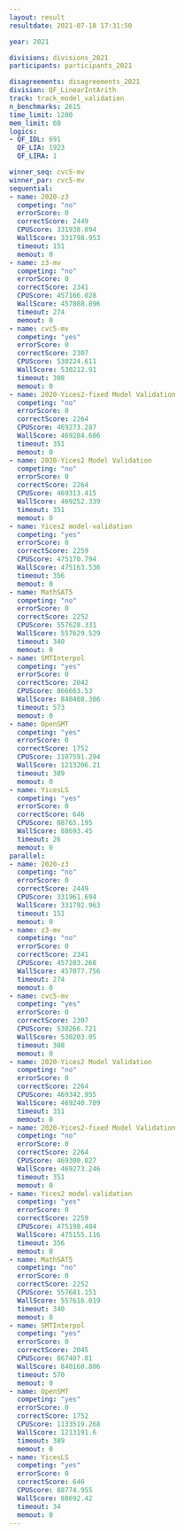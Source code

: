 ```yaml
---
layout: result
resultdate: 2021-07-18 17:31:50

year: 2021

divisions: divisions_2021
participants: participants_2021

disagreements: disagreements_2021
division: QF_LinearIntArith
track: track_model_validation
n_benchmarks: 2615
time_limit: 1200
mem_limit: 60
logics:
- QF_IDL: 691
  QF_LIA: 1923
  QF_LIRA: 1

winner_seq: cvc5-mv
winner_par: cvc5-mv
sequential:
- name: 2020-z3
  competing: "no"
  errorScore: 0
  correctScore: 2449
  CPUScore: 331938.894
  WallScore: 331798.953
  timeout: 151
  memout: 0
- name: z3-mv
  competing: "no"
  errorScore: 0
  correctScore: 2341
  CPUScore: 457166.028
  WallScore: 457088.896
  timeout: 274
  memout: 0
- name: cvc5-mv
  competing: "yes"
  errorScore: 0
  correctScore: 2307
  CPUScore: 530224.611
  WallScore: 530212.91
  timeout: 308
  memout: 0
- name: 2020-Yices2-fixed Model Validation
  competing: "no"
  errorScore: 0
  correctScore: 2264
  CPUScore: 469273.287
  WallScore: 469284.686
  timeout: 351
  memout: 0
- name: 2020-Yices2 Model Validation
  competing: "no"
  errorScore: 0
  correctScore: 2264
  CPUScore: 469313.415
  WallScore: 469252.339
  timeout: 351
  memout: 0
- name: Yices2 model-validation
  competing: "yes"
  errorScore: 0
  correctScore: 2259
  CPUScore: 475170.794
  WallScore: 475163.536
  timeout: 356
  memout: 0
- name: MathSAT5
  competing: "no"
  errorScore: 0
  correctScore: 2252
  CPUScore: 557628.331
  WallScore: 557629.529
  timeout: 340
  memout: 0
- name: SMTInterpol
  competing: "yes"
  errorScore: 0
  correctScore: 2042
  CPUScore: 866663.53
  WallScore: 840408.306
  timeout: 573
  memout: 0
- name: OpenSMT
  competing: "yes"
  errorScore: 0
  correctScore: 1752
  CPUScore: 1107591.294
  WallScore: 1213206.21
  timeout: 389
  memout: 0
- name: YicesLS
  competing: "yes"
  errorScore: 0
  correctScore: 646
  CPUScore: 88765.195
  WallScore: 88693.45
  timeout: 26
  memout: 0
parallel:
- name: 2020-z3
  competing: "no"
  errorScore: 0
  correctScore: 2449
  CPUScore: 331961.694
  WallScore: 331792.963
  timeout: 151
  memout: 0
- name: z3-mv
  competing: "no"
  errorScore: 0
  correctScore: 2341
  CPUScore: 457203.268
  WallScore: 457077.756
  timeout: 274
  memout: 0
- name: cvc5-mv
  competing: "yes"
  errorScore: 0
  correctScore: 2307
  CPUScore: 530266.721
  WallScore: 530203.05
  timeout: 308
  memout: 0
- name: 2020-Yices2 Model Validation
  competing: "no"
  errorScore: 0
  correctScore: 2264
  CPUScore: 469342.955
  WallScore: 469240.789
  timeout: 351
  memout: 0
- name: 2020-Yices2-fixed Model Validation
  competing: "no"
  errorScore: 0
  correctScore: 2264
  CPUScore: 469300.027
  WallScore: 469273.246
  timeout: 351
  memout: 0
- name: Yices2 model-validation
  competing: "yes"
  errorScore: 0
  correctScore: 2259
  CPUScore: 475198.484
  WallScore: 475155.116
  timeout: 356
  memout: 0
- name: MathSAT5
  competing: "no"
  errorScore: 0
  correctScore: 2252
  CPUScore: 557681.151
  WallScore: 557616.019
  timeout: 340
  memout: 0
- name: SMTInterpol
  competing: "yes"
  errorScore: 0
  correctScore: 2045
  CPUScore: 867407.81
  WallScore: 840160.806
  timeout: 570
  memout: 0
- name: OpenSMT
  competing: "yes"
  errorScore: 0
  correctScore: 1752
  CPUScore: 1133519.268
  WallScore: 1213191.6
  timeout: 389
  memout: 0
- name: YicesLS
  competing: "yes"
  errorScore: 0
  correctScore: 646
  CPUScore: 88774.955
  WallScore: 88692.42
  timeout: 34
  memout: 0
---
```

